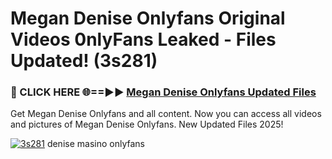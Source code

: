 # Megan Denise Onlyfans Original Videos 0nlyFans Leaked - Files Updated! (3s281)

<h3>🔴 CLICK HERE 🌐==►► <a href="https://tinyurl.com/3hn5wdd3" rel="nofollow">Megan Denise Onlyfans Updated Files</a></h3>

Get Megan Denise Onlyfans and all content. Now you can access all videos and pictures of Megan Denise Onlyfans. New Updated Files 2025!

[![3s281](https://i.imgur.com/4HnBqBT.gif)](https://tinyurl.com/3hn5wdd3)
denise masino onlyfans